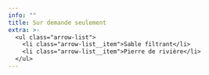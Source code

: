 ```yaml
---
info: ""
title: Sur demande seulement
extra: >-
  <ul class="arrow-list">
    <li class="arrow-list__item">Sable filtrant</li>
    <li class="arrow-list__item">Pierre de rivière</li>
  </ul>
---
```

